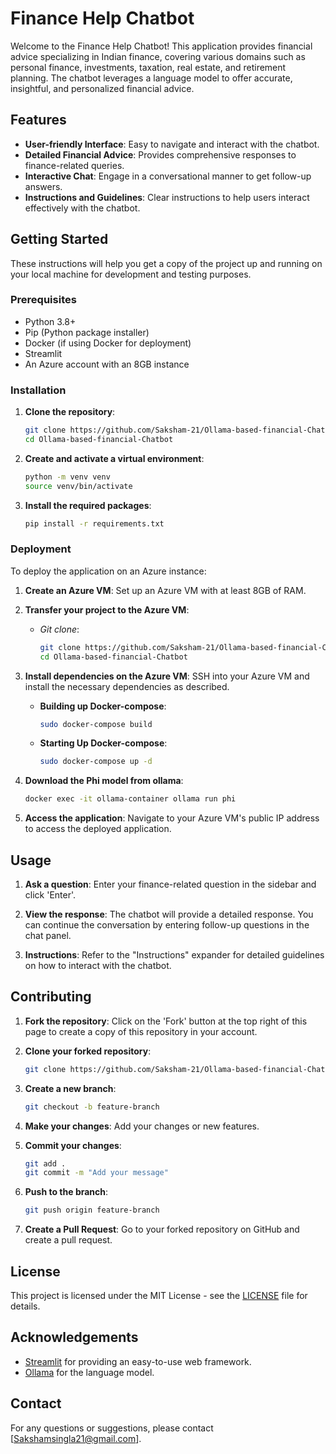 # Finance Help Chatbot

Welcome to the Finance Help Chatbot! This application provides financial advice specializing in Indian finance, covering various domains such as personal finance, investments, taxation, real estate, and retirement planning. The chatbot leverages a language model to offer accurate, insightful, and personalized financial advice.

## Features

- **User-friendly Interface**: Easy to navigate and interact with the chatbot.
- **Detailed Financial Advice**: Provides comprehensive responses to finance-related queries.
- **Interactive Chat**: Engage in a conversational manner to get follow-up answers.
- **Instructions and Guidelines**: Clear instructions to help users interact effectively with the chatbot.

## Getting Started

These instructions will help you get a copy of the project up and running on your local machine for development and testing purposes.

### Prerequisites

- Python 3.8+
- Pip (Python package installer)
- Docker (if using Docker for deployment)
- Streamlit
- An Azure account with an 8GB instance

### Installation

1. **Clone the repository**:
    ```bash
    git clone https://github.com/Saksham-21/Ollama-based-financial-Chatbot.git
    cd Ollama-based-financial-Chatbot
    ```

2. **Create and activate a virtual environment**:
    ```bash
    python -m venv venv
    source venv/bin/activate
    ```

3. **Install the required packages**:
    ```bash
    pip install -r requirements.txt
    ```

### Deployment

To deploy the application on an Azure instance:

1. **Create an Azure VM**:
    Set up an Azure VM with at least 8GB of RAM.

2. **Transfer your project to the Azure VM**:
    - *Git clone*:
        ```bash
        git clone https://github.com/Saksham-21/Ollama-based-financial-Chatbot.git
        cd Ollama-based-financial-Chatbot
        ```
    


3. **Install dependencies on the Azure VM**:
    SSH into your Azure VM and install the necessary dependencies as described.

    - **Building up Docker-compose**:
         ```bash
         sudo docker-compose build
         ```
    - **Starting Up Docker-compose**:
         ```bash
         sudo docker-compose up -d 
         ```    
4. **Download the Phi model from ollama**:
    ```bash
    docker exec -it ollama-container ollama run phi
    ```

5. **Access the application**:
    Navigate to your Azure VM's public IP address to access the deployed application.

## Usage

1. **Ask a question**:
    Enter your finance-related question in the sidebar and click 'Enter'.

2. **View the response**:
    The chatbot will provide a detailed response. You can continue the conversation by entering follow-up questions in the chat panel.

3. **Instructions**:
    Refer to the "Instructions" expander for detailed guidelines on how to interact with the chatbot.

## Contributing

1. **Fork the repository**:
    Click on the 'Fork' button at the top right of this page to create a copy of this repository in your account.

2. **Clone your forked repository**:
    ```bash
    git clone https://github.com/Saksham-21/Ollama-based-financial-Chatbot.git
    ```

3. **Create a new branch**:
    ```bash
    git checkout -b feature-branch
    ```

4. **Make your changes**:
    Add your changes or new features.

5. **Commit your changes**:
    ```bash
    git add .
    git commit -m "Add your message"
    ```

6. **Push to the branch**:
    ```bash
    git push origin feature-branch
    ```

7. **Create a Pull Request**:
    Go to your forked repository on GitHub and create a pull request.

## License

This project is licensed under the MIT License - see the [LICENSE](https://github.com/Saksham-21/Ollama-based-financial-Chatbot/blob/main/LICENSE) file for details.

## Acknowledgements

- [Streamlit](https://www.streamlit.io/) for providing an easy-to-use web framework.
- [Ollama](https://www.ollama.com/) for the language model.

## Contact

For any questions or suggestions, please contact [Sakshamsingla21@gmail.com].